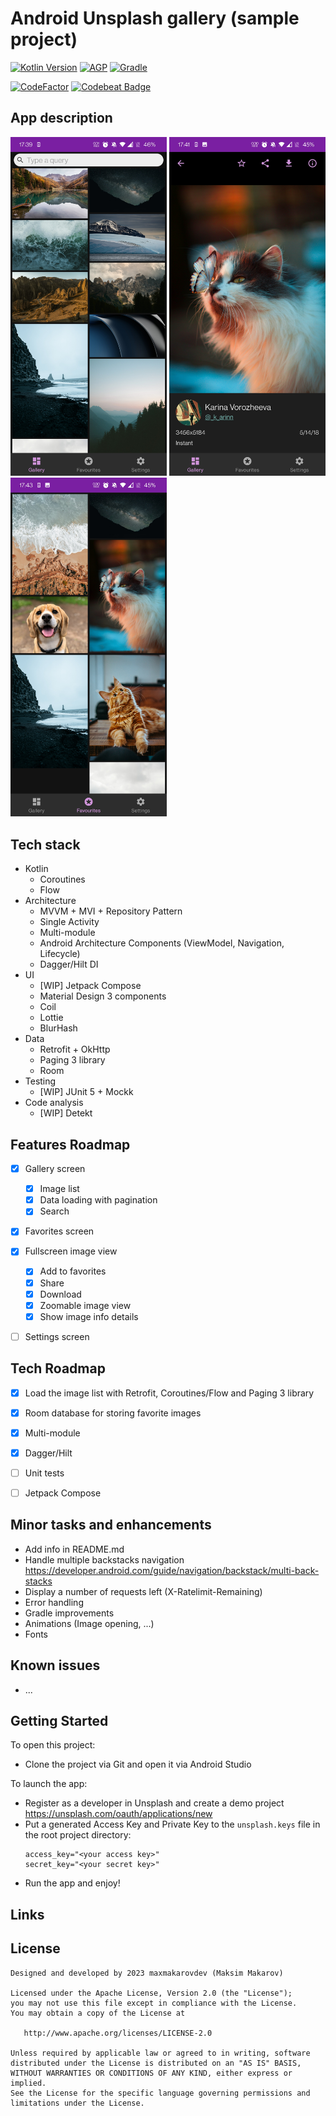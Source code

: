 # Android Unsplash gallery (sample project)

[![Kotlin Version](https://img.shields.io/badge/Kotlin-1.8.x-blue.svg)](https://kotlinlang.org)
[![AGP](https://img.shields.io/badge/AGP-8.x-blue?style=flat)](https://developer.android.com/studio/releases/gradle-plugin)
[![Gradle](https://img.shields.io/badge/Gradle-8.x-blue?style=flat)](https://gradle.org)

[![CodeFactor](https://www.codefactor.io/repository/github/maxmakarovdev/android-unsplash-gallery-sample/badge)](https://www.codefactor.io/repository/github/maxmakarovdev/android-unsplash-gallery-sample)
[![Codebeat Badge](https://codebeat.co/badges/c95841e4-1bd9-41ea-965b-1c451fe5697f)](https://codebeat.co/projects/github-com-maxmakarovdev-android-unsplash-gallery-sample-master)


## App description

<p>
  <img src="screenshots/screenshot_gallery.jpg" width="250" />
  <img src="screenshots/screenshot_image.jpg" width="250" />
  <img src="screenshots/screenshot_favorites.jpg" width="250" />
</p>


## Tech stack

* Kotlin
   * Coroutines
   * Flow
* Architecture
  * MVVM + MVI + Repository Pattern
  * Single Activity
  * Multi-module
  * Android Architecture Components (ViewModel, Navigation, Lifecycle)
  * Dagger/Hilt DI
* UI
  * [WIP] Jetpack Compose
  * Material Design 3 components
  * Coil
  * Lottie
  * BlurHash
* Data
  * Retrofit + OkHttp
  * Paging 3 library
  * Room
* Testing
  * [WIP] JUnit 5 + Mockk
* Code analysis
  * [WIP] Detekt


## Features Roadmap

- [x] Gallery screen
  - [x] Image list
  - [x] Data loading with pagination
  - [x] Search
- [x] Favorites screen
- [x] Fullscreen image view
  - [x] Add to favorites
  - [x] Share
  - [x] Download
  - [x] Zoomable image view
  - [x] Show image info details
- [ ] Settings screen


## Tech Roadmap

- [x] Load the image list with Retrofit, Coroutines/Flow and Paging 3 library
- [x] Room database for storing favorite images
- [x] Multi-module
- [x] Dagger/Hilt
- [ ] Unit tests
- [ ] Jetpack Compose


## Minor tasks and enhancements 

* Add info in README.md
* Handle multiple backstacks navigation https://developer.android.com/guide/navigation/backstack/multi-back-stacks
* Display a number of requests left (X-Ratelimit-Remaining)
* Error handling
* Gradle improvements
* Animations (Image opening, ...)
* Fonts


## Known issues

* ...


## Getting Started

To open this project:
* Clone the project via Git and open it via Android Studio

To launch the app:
* Register as a developer in Unsplash and create a demo project https://unsplash.com/oauth/applications/new
* Put a generated Access Key and Private Key to the `unsplash.keys` file in the root project directory:
   ```
   access_key="<your access key>"
   secret_key="<your secret key>"
   ```
* Run the app and enjoy!


## Links


## License

```
Designed and developed by 2023 maxmakarovdev (Maksim Makarov)

Licensed under the Apache License, Version 2.0 (the "License");
you may not use this file except in compliance with the License.
You may obtain a copy of the License at

   http://www.apache.org/licenses/LICENSE-2.0

Unless required by applicable law or agreed to in writing, software
distributed under the License is distributed on an "AS IS" BASIS,
WITHOUT WARRANTIES OR CONDITIONS OF ANY KIND, either express or implied.
See the License for the specific language governing permissions and
limitations under the License.
```
